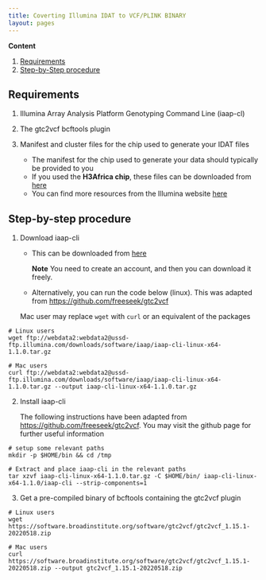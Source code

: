 ```yaml
---
title: Coverting Illumina IDAT to VCF/PLINK BINARY
layout: pages
---
```


**Content**

1. [Requirements](#requirements)
2. [Step-by-Step procedure](#precedure)

## Requirements

1. Illumina Array Analysis Platform Genotyping Command Line (iaap-cl)

2. The gtc2vcf bcftools plugin

3. Manifest and cluster files for the chip used to generate your IDAT files
   - The manifest for the chip used to generate your data should typically be provided to you
   - If you used the **H3Africa chip**, these files can be downloaded from [here](https://chipinfo.h3abionet.org/downloads) 
   - You can find more resources from the Illumina website [here](https://emea.support.illumina.com/array/downloads.html)

## Step-by-step procedure <a name="procedure"></a>

1. Download iaap-cli

   - This can be downloaded from [here](https://emea.support.illumina.com/downloads/iaap-genotyping-cli.html)

     **Note** You need to create an account, and then you can download it freely.

   - Alternatively, you can run the code below (linux). This was adapted from https://github.com/freeseek/gtc2vcf

   Mac user may replace ```wget``` with ```curl``` or an equivalent of the packages

```
# Linux users
wget ftp://webdata2:webdata2@ussd-ftp.illumina.com/downloads/software/iaap/iaap-cli-linux-x64-1.1.0.tar.gz

# Mac users
curl ftp://webdata2:webdata2@ussd-ftp.illumina.com/downloads/software/iaap/iaap-cli-linux-x64-1.1.0.tar.gz --output iaap-cli-linux-x64-1.1.0.tar.gz
```

2. Install iaap-cli

   The following instructions have been adapted from https://github.com/freeseek/gtc2vcf. 
   You may visit the github page for further useful information

```
# setup some relevant paths
mkdir -p $HOME/bin && cd /tmp

# Extract and place iaap-cli in the relevant paths
tar xzvf iaap-cli-linux-x64-1.1.0.tar.gz -C $HOME/bin/ iaap-cli-linux-x64-1.1.0/iaap-cli --strip-components=1
```

3. Get a pre-compiled binary of bcftools containing the gtc2vcf plugin

```
# Linux users
wget https://software.broadinstitute.org/software/gtc2vcf/gtc2vcf_1.15.1-20220518.zip

# Mac users
curl https://software.broadinstitute.org/software/gtc2vcf/gtc2vcf_1.15.1-20220518.zip --output gtc2vcf_1.15.1-20220518.zip
```


